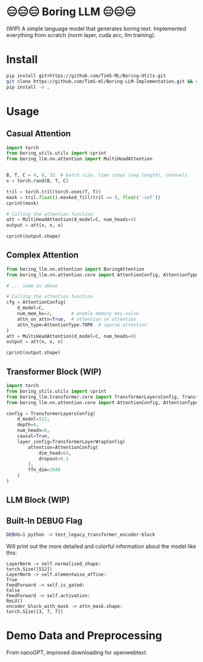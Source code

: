 # 😑😑😑 Boring LLM 😑😑😑 

(WIP) A simple language model that generates boring text. Implemented everything from scratch (norm layer, cuda acc, llm training).


# Install
```bash
pip install git+https://github.com/TimS-ML/Boring-Utils.git
git clone https://github.com/TimS-ml/Boring-LLM-Implementation.git && cd Boring-LLM-Implementation
pip install -e .
```


# Usage
## Casual Attention
```python
import torch
from boring_utils.utils import cprint
from boring_llm.nn.attention import MultiHeadAttention


B, T, C = 4, 8, 32  # batch size, time steps (seq length), channels
x = torch.rand(B, T, C)

tril = torch.tril(torch.ones(T, T))
mask = tril.float().masked_fill(tril == 0, float('-inf'))
cprint(mask)

# Calling the attention function
att = MultiHeadAttention(d_model=C, num_heads=8)
output = att(x, x, x)

cprint(output.shape)
```


## Complex Attention
```python
from boring_llm.nn.attention import BoringAttention 
from boring_llm.nn.attention.core import AttentionConfig, AttentionType

# ... same as above

# Calling the attention function
cfg = AttentionConfig(
    d_model=C,
    num_mem_kv=2,       # enable memory key-value
    attn_on_attn=True,  # attention on attention
    attn_type=AttentionType.TOPK  # sparse attention
)
att = MultiHeadAttention(d_model=C, num_heads=8)
output = att(x, x, x)

cprint(output.shape)
```


## Transformer Block (WIP)
```python
import torch
from boring_utils.utils import cprint
from boring_llm.transformer.core import TransformerLayersConfig, TransformerLayerWrapConfig
from boring_llm.nn.attention.core import AttentionConfig, AttentionType

config = TransformerLayersConfig(
    d_model=512,
    depth=6,
    num_heads=8,
    causal=True,
    layer_config=TransformerLayerWrapConfig(
        attention=AttentionConfig(
            dim_head=64,
            dropout=0.1
        ),
        ffn_dim=2048
    )
)
```


## LLM Block (WIP)


## Built-In DEBUG Flag
```bash
DEBUG=1 python -m test_legacy_transformer_encoder-block
```

Will print out the more detailed and colorful information about the model like this:
```
LayerNorm -> self.normalized_shape:
torch.Size([512])
LayerNorm -> self.elementwise_affine:
True
FeedForward -> self.is_gated:
False
FeedForward -> self.activation:
ReLU()
encoder_block_with_mask -> attn_mask.shape:
torch.Size([3, 7, 7])
```


# Demo Data and Preprocessing
From nanoGPT, improved downloading for openwebtext.

